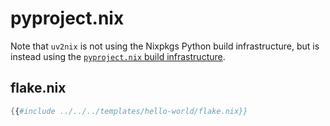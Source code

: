 # pyproject.nix


Note that `uv2nix` is not using the Nixpkgs Python build infrastructure, but is instead using the [`pyproject.nix` build infrastructure](https://nix-community.github.io/pyproject.nix/build.html).


## flake.nix
```nix
{{#include ../../../templates/hello-world/flake.nix}}
```
